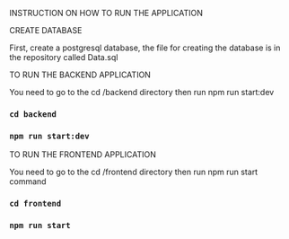 INSTRUCTION ON HOW TO RUN THE APPLICATION

CREATE DATABASE



First, create a postgresql database, the file for creating the database is in the repository called Data.sql



TO RUN THE BACKEND APPLICATION


You need to go to the 
cd /backend  directory
then run npm run start:dev

### `cd backend`
### `npm run start:dev`


TO RUN THE FRONTEND APPLICATION


You need to go to the cd /frontend directory
then run npm run start command

### `cd frontend`
### `npm run start`




